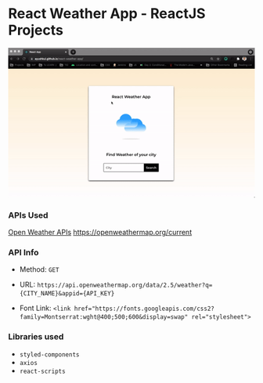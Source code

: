 # React Weather App - ReactJS Projects

![](weather.gif)



### APIs Used
[Open Weather APIs](https://openweathermap.org/)
https://openweathermap.org/current


### API Info
* Method: `GET`
* URL: `https://api.openweathermap.org/data/2.5/weather?q={CITY_NAME}&appid={API_KEY}`

* Font Link: `<link href="https://fonts.googleapis.com/css2?family=Montserrat:wght@400;500;600&display=swap" rel="stylesheet">`

### Libraries used
* `styled-components`
* `axios`
* `react-scripts`

  



